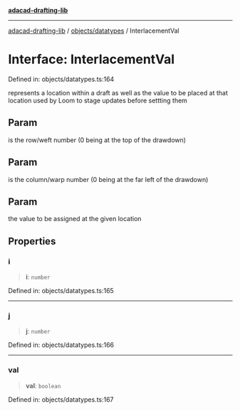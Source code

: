 [**adacad-drafting-lib**](../../../README.md)

***

[adacad-drafting-lib](../../../modules.md) / [objects/datatypes](../README.md) / InterlacementVal

# Interface: InterlacementVal

Defined in: objects/datatypes.ts:164

represents a location within a draft as well as the value to be placed at that location
used by Loom to stage updates before settting them

## Param

is the row/weft number (0 being at the top of the drawdown)

## Param

is the column/warp number (0 being at the far left of the drawdown)

## Param

the value to be assigned at the given location

## Properties

### i

> **i**: `number`

Defined in: objects/datatypes.ts:165

***

### j

> **j**: `number`

Defined in: objects/datatypes.ts:166

***

### val

> **val**: `boolean`

Defined in: objects/datatypes.ts:167
